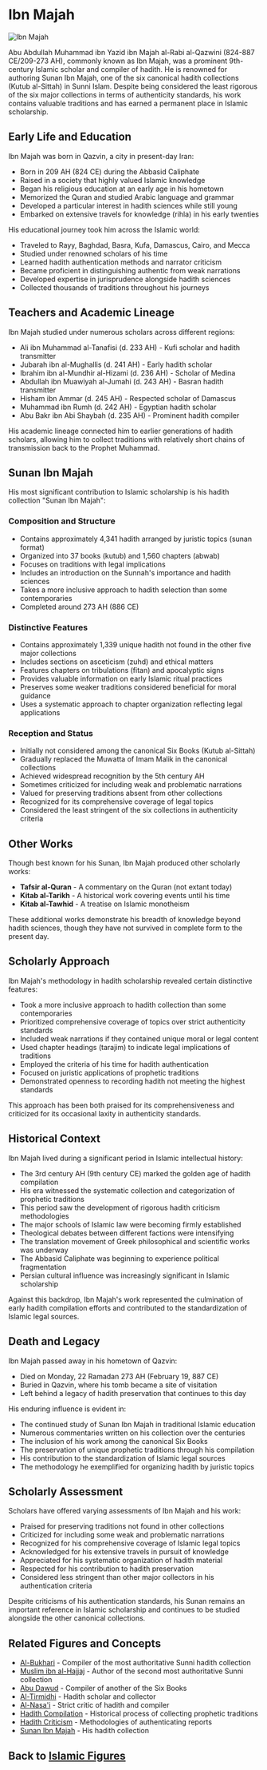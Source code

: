 # Ibn Majah

![Ibn Majah](../../images/ibn_majah.jpg)

Abu Abdullah Muhammad ibn Yazid ibn Majah al-Rabi al-Qazwini (824-887 CE/209-273 AH), commonly known as Ibn Majah, was a prominent 9th-century Islamic scholar and compiler of hadith. He is renowned for authoring Sunan Ibn Majah, one of the six canonical hadith collections (Kutub al-Sittah) in Sunni Islam. Despite being considered the least rigorous of the six major collections in terms of authenticity standards, his work contains valuable traditions and has earned a permanent place in Islamic scholarship.

## Early Life and Education

Ibn Majah was born in Qazvin, a city in present-day Iran:

- Born in 209 AH (824 CE) during the Abbasid Caliphate
- Raised in a society that highly valued Islamic knowledge
- Began his religious education at an early age in his hometown
- Memorized the Quran and studied Arabic language and grammar
- Developed a particular interest in hadith sciences while still young
- Embarked on extensive travels for knowledge (rihla) in his early twenties

His educational journey took him across the Islamic world:
- Traveled to Rayy, Baghdad, Basra, Kufa, Damascus, Cairo, and Mecca
- Studied under renowned scholars of his time
- Learned hadith authentication methods and narrator criticism
- Became proficient in distinguishing authentic from weak narrations
- Developed expertise in jurisprudence alongside hadith sciences
- Collected thousands of traditions throughout his journeys

## Teachers and Academic Lineage

Ibn Majah studied under numerous scholars across different regions:

- Ali ibn Muhammad al-Tanafisi (d. 233 AH) - Kufi scholar and hadith transmitter
- Jubarah ibn al-Mughallis (d. 241 AH) - Early hadith scholar
- Ibrahim ibn al-Mundhir al-Hizami (d. 236 AH) - Scholar of Medina
- Abdullah ibn Muawiyah al-Jumahi (d. 243 AH) - Basran hadith transmitter
- Hisham ibn Ammar (d. 245 AH) - Respected scholar of Damascus
- Muhammad ibn Rumh (d. 242 AH) - Egyptian hadith scholar
- Abu Bakr ibn Abi Shaybah (d. 235 AH) - Prominent hadith compiler

His academic lineage connected him to earlier generations of hadith scholars, allowing him to collect traditions with relatively short chains of transmission back to the Prophet Muhammad.

## Sunan Ibn Majah

His most significant contribution to Islamic scholarship is his hadith collection "Sunan Ibn Majah":

### Composition and Structure
- Contains approximately 4,341 hadith arranged by juristic topics (sunan format)
- Organized into 37 books (kutub) and 1,560 chapters (abwab)
- Focuses on traditions with legal implications
- Includes an introduction on the Sunnah's importance and hadith sciences
- Takes a more inclusive approach to hadith selection than some contemporaries
- Completed around 273 AH (886 CE)

### Distinctive Features
- Contains approximately 1,339 unique hadith not found in the other five major collections
- Includes sections on asceticism (zuhd) and ethical matters
- Features chapters on tribulations (fitan) and apocalyptic signs
- Provides valuable information on early Islamic ritual practices
- Preserves some weaker traditions considered beneficial for moral guidance
- Uses a systematic approach to chapter organization reflecting legal applications

### Reception and Status
- Initially not considered among the canonical Six Books (Kutub al-Sittah)
- Gradually replaced the Muwatta of Imam Malik in the canonical collections
- Achieved widespread recognition by the 5th century AH
- Sometimes criticized for including weak and problematic narrations
- Valued for preserving traditions absent from other collections
- Recognized for its comprehensive coverage of legal topics
- Considered the least stringent of the six collections in authenticity criteria

## Other Works

Though best known for his Sunan, Ibn Majah produced other scholarly works:

- **Tafsir al-Quran** - A commentary on the Quran (not extant today)
- **Kitab al-Tarikh** - A historical work covering events until his time
- **Kitab al-Tawhid** - A treatise on Islamic monotheism

These additional works demonstrate his breadth of knowledge beyond hadith sciences, though they have not survived in complete form to the present day.

## Scholarly Approach

Ibn Majah's methodology in hadith scholarship revealed certain distinctive features:

- Took a more inclusive approach to hadith collection than some contemporaries
- Prioritized comprehensive coverage of topics over strict authenticity standards
- Included weak narrations if they contained unique moral or legal content
- Used chapter headings (tarajim) to indicate legal implications of traditions
- Employed the criteria of his time for hadith authentication
- Focused on juristic applications of prophetic traditions
- Demonstrated openness to recording hadith not meeting the highest standards

This approach has been both praised for its comprehensiveness and criticized for its occasional laxity in authenticity standards.

## Historical Context

Ibn Majah lived during a significant period in Islamic intellectual history:

- The 3rd century AH (9th century CE) marked the golden age of hadith compilation
- His era witnessed the systematic collection and categorization of prophetic traditions
- This period saw the development of rigorous hadith criticism methodologies
- The major schools of Islamic law were becoming firmly established
- Theological debates between different factions were intensifying
- The translation movement of Greek philosophical and scientific works was underway
- The Abbasid Caliphate was beginning to experience political fragmentation
- Persian cultural influence was increasingly significant in Islamic scholarship

Against this backdrop, Ibn Majah's work represented the culmination of early hadith compilation efforts and contributed to the standardization of Islamic legal sources.

## Death and Legacy

Ibn Majah passed away in his hometown of Qazvin:

- Died on Monday, 22 Ramadan 273 AH (February 19, 887 CE)
- Buried in Qazvin, where his tomb became a site of visitation
- Left behind a legacy of hadith preservation that continues to this day

His enduring influence is evident in:
- The continued study of Sunan Ibn Majah in traditional Islamic education
- Numerous commentaries written on his collection over the centuries
- The inclusion of his work among the canonical Six Books
- The preservation of unique prophetic traditions through his compilation
- His contribution to the standardization of Islamic legal sources
- The methodology he exemplified for organizing hadith by juristic topics

## Scholarly Assessment

Scholars have offered varying assessments of Ibn Majah and his work:

- Praised for preserving traditions not found in other collections
- Criticized for including some weak and problematic narrations
- Recognized for his comprehensive coverage of Islamic legal topics
- Acknowledged for his extensive travels in pursuit of knowledge
- Appreciated for his systematic organization of hadith material
- Respected for his contribution to hadith preservation
- Considered less stringent than other major collectors in his authentication criteria

Despite criticisms of his authentication standards, his Sunan remains an important reference in Islamic scholarship and continues to be studied alongside the other canonical collections.

## Related Figures and Concepts

- [Al-Bukhari](./bukhari.md) - Compiler of the most authoritative Sunni hadith collection
- [Muslim ibn al-Hajjaj](./muslim.md) - Author of the second most authoritative Sunni collection
- [Abu Dawud](./abu_dawud.md) - Compiler of another of the Six Books
- [Al-Tirmidhi](./tirmidhi.md) - Hadith scholar and collector
- [Al-Nasa'i](./nasai.md) - Strict critic of hadith and compiler
- [Hadith Compilation](../texts/hadith_compilation.md) - Historical process of collecting prophetic traditions
- [Hadith Criticism](../texts/hadith_criticism.md) - Methodologies of authenticating reports
- [Sunan Ibn Majah](../texts/sunan_ibn_majah.md) - His hadith collection

## Back to [Islamic Figures](./README.md)
